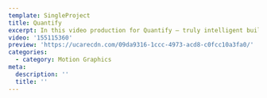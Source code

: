 ```yaml
---
template: SingleProject
title: Quantify
excerpt: In this video production for Quantify – truly intelligent buildings. This video takes you on a journey highlighting the features of Quantify in your home – demonstrating how proactive not reactive Quantify buildings are .
video: '155115360'
preview: 'https://ucarecdn.com/09da9316-1ccc-4973-acd8-c0fcc10a3fa0/'
categories:
  - category: Motion Graphics
meta:
  description: ''
  title: ''
---
```


